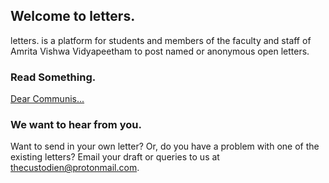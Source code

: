 <head>
  <link rel="shortcut icon" type="image/x-icon" href="/assets/favicon.ico">
 </head>


## Welcome to letters.

letters. is a platform for students and members of the faculty and staff of Amrita Vishwa Vidyapeetham to post named or anonymous open letters.

### Read Something.

[Dear Communis...](/posts/post1.md)

### We want to hear from you.

Want to send in your own letter? Or, do you have a problem with one of the existing letters? Email your draft or queries to us at [thecustodien@protonmail.com](thecustodien@protonmail.com).
